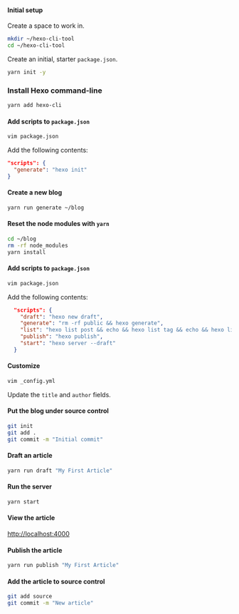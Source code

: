 #### Initial setup

Create a space to work in.

```bash
mkdir ~/hexo-cli-tool
cd ~/hexo-cli-tool
```

Create an initial, starter `package.json`.

```bash
yarn init -y
```

### Install Hexo command-line

```bash
yarn add hexo-cli
```

#### Add scripts to `package.json`

```bash
vim package.json
```

Add the following contents:

```json
"scripts": {
  "generate": "hexo init"
}
```

#### Create a new blog

```bash
yarn run generate ~/blog
```

#### Reset the node modules with `yarn`

```bash
cd ~/blog
rm -rf node_modules
yarn install
```

#### Add scripts to `package.json`

```bash
vim package.json
```

Add the following contents:

```json
  "scripts": {
    "draft": "hexo new draft",
    "generate": "rm -rf public && hexo generate",
    "list": "hexo list post && echo && hexo list tag && echo && hexo list category && echo && hexo list page",
    "publish": "hexo publish",
    "start": "hexo server --draft"
  }
```

#### Customize

```bash
vim _config.yml
```

Update the `title` and `author` fields.

#### Put the blog under source control

```bash
git init
git add .
git commit -m "Initial commit"
```

#### Draft an article

```bash
yarn run draft "My First Article"
```

#### Run the server

```bash
yarn start
```

#### View the article

[http://localhost:4000](http://localhost:4000)

#### Publish the article

```bash
yarn run publish "My First Article"
```

#### Add the article to source control

```bash
git add source
git commit -m "New article"
```
